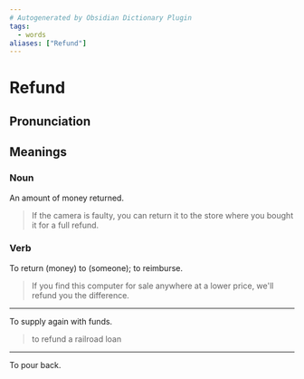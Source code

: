 ```yaml
---
# Autogenerated by Obsidian Dictionary Plugin
tags:
  - words
aliases: ["Refund"]
---
```


# Refund

## Pronunciation



## Meanings

### Noun

An amount of money returned.

> If the camera is faulty, you can return it to the store where you bought it for a full refund.

### Verb

To return (money) to (someone); to reimburse.

> If you find this computer for sale anywhere at a lower price, we'll refund you the difference.

---

To supply again with funds.

> to refund a railroad loan

---

To pour back.



## 


